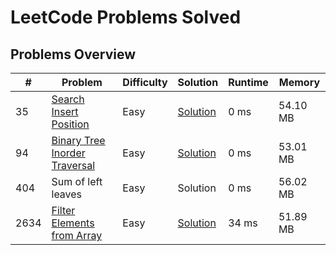 # LeetCode Problems Solved

## Problems Overview

| # | Problem | Difficulty | Solution | Runtime | Memory 
|---|---------|------------|----------|---------|---------|
| 35 | [Search Insert Position](https://leetcode.com/problems/search-insert-position/) | Easy | [Solution](./search_insert_position.js) | 0 ms | 54.10 MB | 
| 94 | [Binary Tree Inorder Traversal](https://leetcode.com/problems/binary-tree-inorder-traversal/) | Easy | [Solution](./binTree_inorderTraversal.js) | 0 ms | 53.01 MB | 
|404 | Sum of left leaves| Easy | Solution | 0 ms |  56.02 MB |
| 2634 | [Filter Elements from Array](https://leetcode.com/problems/filter-elements-from-array/) | Easy | [Solution](./filterElements.js) | 34 ms | 51.89 MB |


